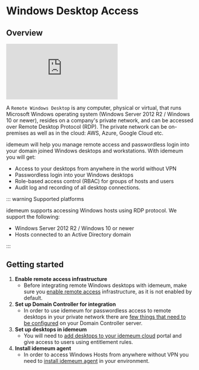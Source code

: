 # Windows Desktop Access

## Overview

<div class='embed-container'><iframe src='https://www.youtube.com/embed/BwbtZEscZss' frameborder='0' allowfullscreen></iframe></div>

A `Remote Windows Desktop` is any computer, physical or virtual, that runs Microsoft Windows operating system (Windows Server 2012 R2 / Windows 10 or newer), resides on a company's private network, and can be accessed over Remote Desktop Protocol (RDP). The private network can be on-premises as well as in the cloud: AWS, Azure, Google Cloud etc.

idemeum will help you manage remote access and passwordless login into your domain joined Windows desktops and workstations. With idemeum you will get:

* Access to your desktops from anywhere in the world without VPN
* Passwordless login into your Windows desktops
* Role-based access control (RBAC) for groups of hosts and users
* Audit log and recording of all desktop connections.

::: warning Supported platforms

idemeum supports accessing Windows hosts using RDP protocol. We support the following:

* Windows Server 2012 R2 / Windows 10 or newer
* Hosts connected to an Active Directory domain

:::


## Getting started

1. **Enable remote access infrastructure**
	* Before integrating remote Windows desktops with idemeum, make sure you [enable remote access](../remote-access/enable-remote-access.html) infrastructure, as it is not enabled by default.
2. **Set up Domain Controller for integration**
	* In order to use idemeum for passwordless access to remote desktops in your private network there are [few things that need to be configured](..//remote-access/windows-active-domain-configuration.html) on your Domain Controller server.
3. **Set up desktops in idemeum**
	* You will need to [add desktops to your idemeum cloud](../remote-access/remote-windows-desktop.html) portal and give access to users using entitlement rules.
4. **Install idemeum agent**
	* In order to access Windows Hosts from anywhere without VPN you need to [install idemeum agent](../remote-access/remote-windows-desktop.html#install-idemeum-agent) in your environment. 
